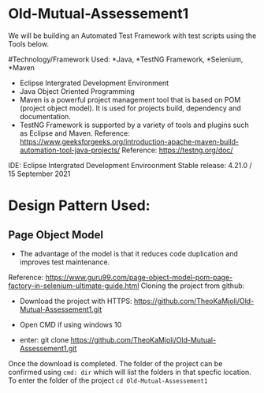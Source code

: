 # Old-Mutual-Assessement1
We will be building an Automated Test Framework with test scripts using the Tools below.

#Technology/Framework Used: 
*Java, 
*TestNG Framework, 
*Selenium,
*Maven

  * Eclipse Intergrated Development Environment 
  * Java Object Oriented Programming 
  * Maven is a powerful project management tool that is based on POM (project object model). It is used for projects build, dependency and documentation. 
  * TestNG Framework is supported by a variety of tools and plugins such as Eclipse and Maven.
Reference: https://www.geeksforgeeks.org/introduction-apache-maven-build-automation-tool-java-projects/
Reference: https://testng.org/doc/




IDE: Eclipse Intergrated Development Enviroonment Stable release: 4.21.0 / 15 September 2021

# Design Pattern Used: 
## Page Object Model
* The advantage of the model is that it reduces code duplication and improves test maintenance.

Reference: https://www.guru99.com/page-object-model-pom-page-factory-in-selenium-ultimate-guide.html
Cloning the project from github:

* Download the project with HTTPS: https://github.com/TheoKaMjoli/Old-Mutual-Assessement1.git

* Open CMD if using windows 10
* enter: git clone https://github.com/TheoKaMjoli/Old-Mutual-Assessement1.git

Once the download is completed. The folder of the project can be confirmed using ``cmd: dir`` which will list the folders in that specfic location.
To enter the folder of the project ``cd Old-Mutual-Assessement1``
